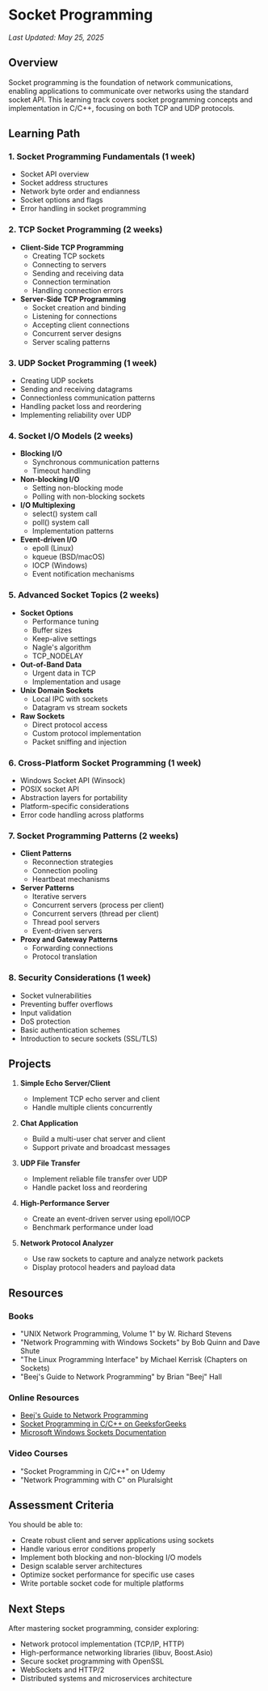 # Socket Programming

*Last Updated: May 25, 2025*

## Overview

Socket programming is the foundation of network communications, enabling applications to communicate over networks using the standard socket API. This learning track covers socket programming concepts and implementation in C/C++, focusing on both TCP and UDP protocols.

## Learning Path

### 1. Socket Programming Fundamentals (1 week)
- Socket API overview
- Socket address structures
- Network byte order and endianness
- Socket options and flags
- Error handling in socket programming

### 2. TCP Socket Programming (2 weeks)
- **Client-Side TCP Programming**
  - Creating TCP sockets
  - Connecting to servers
  - Sending and receiving data
  - Connection termination
  - Handling connection errors
- **Server-Side TCP Programming**
  - Socket creation and binding
  - Listening for connections
  - Accepting client connections
  - Concurrent server designs
  - Server scaling patterns

### 3. UDP Socket Programming (1 week)
- Creating UDP sockets
- Sending and receiving datagrams
- Connectionless communication patterns
- Handling packet loss and reordering
- Implementing reliability over UDP

### 4. Socket I/O Models (2 weeks)
- **Blocking I/O**
  - Synchronous communication patterns
  - Timeout handling
- **Non-blocking I/O**
  - Setting non-blocking mode
  - Polling with non-blocking sockets
- **I/O Multiplexing**
  - select() system call
  - poll() system call
  - Implementation patterns
- **Event-driven I/O**
  - epoll (Linux)
  - kqueue (BSD/macOS)
  - IOCP (Windows)
  - Event notification mechanisms

### 5. Advanced Socket Topics (2 weeks)
- **Socket Options**
  - Performance tuning
  - Buffer sizes
  - Keep-alive settings
  - Nagle's algorithm
  - TCP_NODELAY
- **Out-of-Band Data**
  - Urgent data in TCP
  - Implementation and usage
- **Unix Domain Sockets**
  - Local IPC with sockets
  - Datagram vs stream sockets
- **Raw Sockets**
  - Direct protocol access
  - Custom protocol implementation
  - Packet sniffing and injection

### 6. Cross-Platform Socket Programming (1 week)
- Windows Socket API (Winsock)
- POSIX socket API
- Abstraction layers for portability
- Platform-specific considerations
- Error code handling across platforms

### 7. Socket Programming Patterns (2 weeks)
- **Client Patterns**
  - Reconnection strategies
  - Connection pooling
  - Heartbeat mechanisms
- **Server Patterns**
  - Iterative servers
  - Concurrent servers (process per client)
  - Concurrent servers (thread per client)
  - Thread pool servers
  - Event-driven servers
- **Proxy and Gateway Patterns**
  - Forwarding connections
  - Protocol translation

### 8. Security Considerations (1 week)
- Socket vulnerabilities
- Preventing buffer overflows
- Input validation
- DoS protection
- Basic authentication schemes
- Introduction to secure sockets (SSL/TLS)

## Projects

1. **Simple Echo Server/Client**
   - Implement TCP echo server and client
   - Handle multiple clients concurrently

2. **Chat Application**
   - Build a multi-user chat server and client
   - Support private and broadcast messages

3. **UDP File Transfer**
   - Implement reliable file transfer over UDP
   - Handle packet loss and reordering

4. **High-Performance Server**
   - Create an event-driven server using epoll/IOCP
   - Benchmark performance under load

5. **Network Protocol Analyzer**
   - Use raw sockets to capture and analyze network packets
   - Display protocol headers and payload data

## Resources

### Books
- "UNIX Network Programming, Volume 1" by W. Richard Stevens
- "Network Programming with Windows Sockets" by Bob Quinn and Dave Shute
- "The Linux Programming Interface" by Michael Kerrisk (Chapters on Sockets)
- "Beej's Guide to Network Programming" by Brian "Beej" Hall

### Online Resources
- [Beej's Guide to Network Programming](https://beej.us/guide/bgnet/)
- [Socket Programming in C/C++ on GeeksforGeeks](https://www.geeksforgeeks.org/socket-programming-cc/)
- [Microsoft Windows Sockets Documentation](https://docs.microsoft.com/en-us/windows/win32/winsock/windows-sockets-start-page-2)

### Video Courses
- "Socket Programming in C/C++" on Udemy
- "Network Programming with C" on Pluralsight

## Assessment Criteria

You should be able to:
- Create robust client and server applications using sockets
- Handle various error conditions properly
- Implement both blocking and non-blocking I/O models
- Design scalable server architectures
- Optimize socket performance for specific use cases
- Write portable socket code for multiple platforms

## Next Steps

After mastering socket programming, consider exploring:
- Network protocol implementation (TCP/IP, HTTP)
- High-performance networking libraries (libuv, Boost.Asio)
- Secure socket programming with OpenSSL
- WebSockets and HTTP/2
- Distributed systems and microservices architecture
